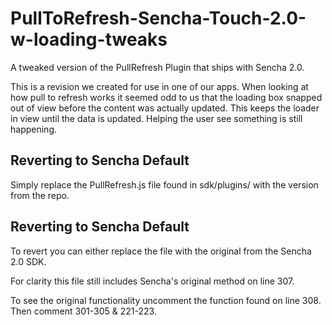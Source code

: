 PullToRefresh-Sencha-Touch-2.0-w-loading-tweaks
===============================================

A tweaked version of the PullRefresh Plugin that ships with Sencha 2.0.

This is a revision we created for use in one of our apps. When looking at how pull to refresh works it seemed odd to us that the loading box snapped out of view before the content was actually updated. This keeps the loader in view until the data is updated. Helping the user see something is still happening. 


Reverting to Sencha Default
---------------------------
Simply replace the PullRefresh.js file found in sdk/plugins/ with the version from the repo. 


Reverting to Sencha Default
---------------------------
To revert you can either replace the file with the original from the Sencha 2.0 SDK.

For clarity this file still includes Sencha's original method on line 307.

To see the original functionality uncomment the function found on line 308. Then comment 301-305 & 221-223.